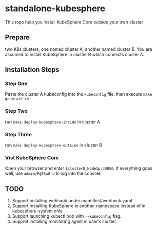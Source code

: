 # standalone-kubesphere
This repo help you install KubeSphere Core outside your own cluster
## Prepare
two K8s clusters, one named cluster A, another named cluster B.
You are assumed to install KubeSphere in cluster B which connects cluster A.
## Installation Steps
### Step One
Paste the cluster A kubeconfig into the `kubeconfig` file, then execute
`make generate-cm`
### Step Two
run `make deploy-kubesphere-inside` in cluster A
### Step Three
run `make deploy-kubesphere-outside` in cluster B
### Vist KubeSphere Core
Open your browser and enter `$clusterB_NodeIp:30880`, if everything goes well, 
use `admin/P@88w0rd` to log into the console.
## TODO
1. Support installing webhook under mannifest/webhook.yaml
2. Support installing KubeSphere in another namespace instead of in kubesphere-system only.
3. Support launching kubectl pod with `--kubeconfig` flag.
4. Supprot installing monitoring agent in user's cluster.